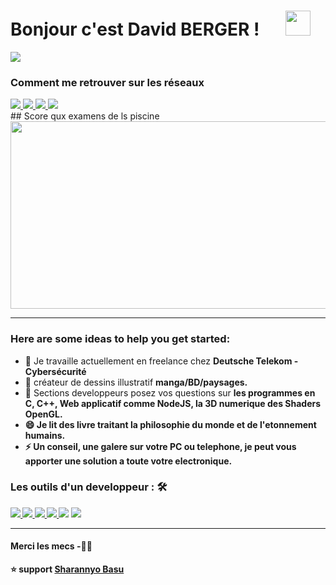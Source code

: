 # Bonjour c'est David BERGER ! &emsp;  <img src="https://github.com/TheDudeThatCode/TheDudeThatCode/blob/master/Assets/Hi.gif" width="40px">

<p> 
<img src="https://github.com/dabergery/Entreprise-Siret/blob/main/Entreprise.Siren.gifhttps://github.com/dabergery/Entreprise-Siret/blob/main/Entreprise.Siren.gif"/>  
</p>

### Comment me retrouver sur les réseaux
<a  href="https://www.youtube.com/@calculus-youtube">
  <img src="https://img.shields.io/badge/@calculusyoutube-%231572B6.svg?&style=for-the-badge&logo=youtube&logoColor=white">
</a> 
<a  href="https://www.instagram.com/davidos_insta2/">
  <img src="https://img.shields.io/badge/@davidosinsta2-%23D17536.svg?&style=for-the-badge&logo=instagram&logoColor=black" >
</a>
<a  href="http://envoie-la-puree.eu5.org">
  <img src="https://img.shields.io/badge/@Mon site-%7315150E.svg?&style=for-the-badge&logo=threads&logoColor=white">
</a> 
<a  href="https://github.com/calculus-github?tab=repositories">
<img src="https://img.shields.io/badge/calculusgithub-%23563D7C.svg?&style=for-the-badge&logo=gitlab&logoColor=black">
</a> 
<br>
## Score qux examens de ls piscine
<img src="http://envoie-la-puree.eu5.org/images/2023-09-20%2000_34_57-Intra%20Projects%20C%20Piscine%20Shell%2000.png" width="600" height="300"/>
<br>
<hr>

### Here are some ideas to help you get started:

- 🔭 Je travaille actuellement en freelance chez <strong>Deutsche Telekom - Cybersécurité</strong>
- 🌱 créateur de dessins illustratif <strong>manga/BD/paysages.</strong>
- 💬 Sections developpeurs posez vos questions sur <strong>les programmes en C, C++, Web applicatif comme NodeJS, la 3D numerique des Shaders OpenGL.
- 😄 Je lit des livre traitant la philosophie du monde et de l'etonnement humains.
- ⚡ Un conseil, une galere sur votre PC ou telephone, je peut vous apporter une solution a toute votre electronique.

### Les outils d'un developpeur : 🛠
<a  href="https://pythontutor.com/render.html#mode=edit">
<img src="https://img.shields.io/badge/pythontutor%20-%2300599C.svg?&style=for-the-badge&logo=python&logoColor=white">
</a>

<a  href="https://discord.com/channels/1150752357894848614/1150752358440128635">
<img src="https://img.shields.io/badge/Discord%20-%2314354C.svg?&style=for-the-badge&logo=discord&logoColor=white">   
</a>

<a  href="https://42lyon.fr/">
<img src="https://img.shields.io/badge/Ecole 42%20-%23563D7C.svg?&style=for-the-badge&logo=42&logoColor=%23F7DF1E">   
</a>

<a  href="https://www.shadertoy.com/view/Ms2SDc">
<img src="https://img.shields.io/badge/GLSL 3D Vectoring%20-%2320232a.svg?&style=for-the-badge&logo=react&logoColor=%2361DAFB">   
</a>
  
  <img src="https://img.shields.io/badge/VSCode%20-%23563D7C.svg?&style=for-the-badge&logo=bootstrap&logoColor=white">   

<img src="https://img.shields.io/badge/git%20-%23F05033.svg?&style=for-the-badge&logo=git&logoColor=white"/>
<hr>

#### Merci les mecs -🙏🏼

⭐️ support [Sharannyo Basu](https://github.com/sharannyobasu)
